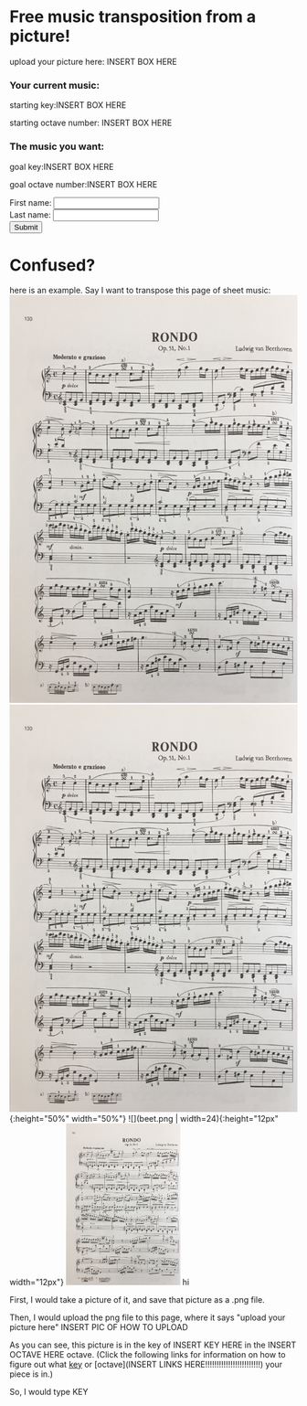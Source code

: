 # Free music transposition from a picture!

upload your picture here: INSERT BOX HERE

### Your current music:
starting key:INSERT BOX HERE

starting octave number: INSERT BOX HERE

### The music you want:

goal key:INSERT BOX HERE

goal octave number:INSERT BOX HERE

<form action="/action_page.php">
  First name: <input type="text" name="fname"><br>
  Last name: <input type="text" name="lname"><br>
  <input type="submit" value="Submit">
</form>

# Confused?

here is an example. Say I want to transpose this page of sheet music:
 ![](beet.png)
 ![20%](beet.png){:height="50%" width="50%"}
 ![](beet.png | width=24){:height="12px" width="12px"}
 <img src="beet.png" width="200"/>
 hi
 
First, I would take a picture of it, and save that picture as a 
.png file. 

Then, I would upload the png file to this page, where it says "upload your picture here"
INSERT PIC OF HOW TO UPLOAD

As you can see, 
this picture is in the key of INSERT KEY HERE 
in the INSERT OCTAVE HERE octave. 
(Click the following links for information on how to figure out what 
[key](https://www.themusicalear.com/how-to-identify-key-signatures/) 
or 
[octave](INSERT LINKS HERE!!!!!!!!!!!!!!!!!!!!!!!!)
 your piece is in.)

So, I would type KEY 
